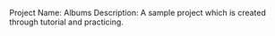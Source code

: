 Project Name: Albums
Description: 
A sample project which is created through tutorial and practicing.
